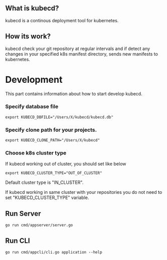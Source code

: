 ## What is kubecd?
kubecd is a continous deployment tool for kubernetes.

## How its work?
kubecd check your git repository at regular intervals and
if detect any changes in your specified k8s manifest directory, sends new manifests to kubernetes.




# Development
This part contains information about how to start develop kubecd. 

### Specify database file
```
export KUBECD_DBFILE="/Users/X/kubecd/kubecd.db"
```

### Specify clone path for your projects.
```
export KUBECD_CLONE_PATH="/Users/X/kubecd"
```

### Choose k8s cluster type
If kubecd working out of cluster, you should set like below
```
export KUBECD_CLUSTER_TYPE="OUT_OF_CLUSTER"
```

Default cluster type is "IN_CLUSTER". 

If kubecd working in same cluster with your repositories you do not need to set "KUBECD_CLUSTER_TYPE" variable. 


## Run Server
```
go run cmd/appserver/server.go
```

## Run CLI
```
go run cmd/appcli/cli.go application --help
```




